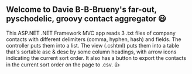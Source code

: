 ## Welcome to Davie B-B-Brueny's far-out, pyschodelic, groovy contact aggregator :smiley:
This ASP.NET .NET Framework MVC app reads 3 .txt files of company contacts with different delimiters (comma, hyphen, hash) and fields. 
The controller puts them into a list.  The view (.cshtml) puts them into a table that's sortable asc & desc by some column headings, with arrow icons indicating the current sort order.
It also has a button to export the contacts in the current sort order on the page to .csv.  :thumbsup:
